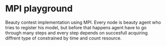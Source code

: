 # MPI playground

Beauty contest implementation using MPI. Every node is beauty agent who tries to register his model, but before that happens agent have to go through many steps and every step depends on succesfull acquiring diffrent type of constrained by time and count resource.
